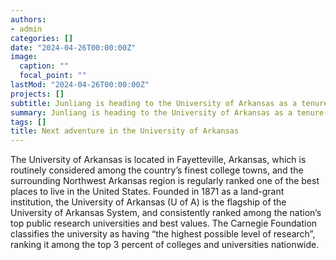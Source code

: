 ```yaml
---
authors:
- admin
categories: []
date: "2024-04-26T00:00:00Z"
image:
  caption: ""
  focal_point: ""
lastMod: "2024-04-26T00:00:00Z"
projects: []
subtitle: Junliang is heading to the University of Arkansas as a tenure-track assistant professor in Fall 2024.
summary: Junliang is heading to the University of Arkansas as a tenure-track assistant professor in Fall 2024.
tags: []
title: Next adventure in the University of Arkansas
---
```


The University of Arkansas is located in Fayetteville, Arkansas, which is routinely considered among the country’s finest college towns, and the surrounding Northwest Arkansas region is regularly ranked one of the best places to live in the United States. Founded in 1871 as a land-grant institution, the University of Arkansas (U of A) is the flagship of the University of Arkansas System, and consistently ranked among the nation’s top public research universities and best values. The Carnegie Foundation classifies the university as having “the highest possible level of research”, ranking it among the top 3 percent of colleges and universities nationwide.

